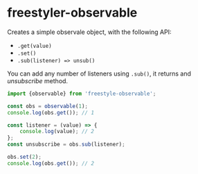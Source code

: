 # freestyler-observable

Creates a simple observale object, with the following API:

  - `.get(value)`
  - `.set()`
  - `.sub(listener) => unsub()`

You can add any number of listeners using `.sub()`, it returns and *unsubscribe* method.

```js
import {observable} from 'freestyle-observable';

const obs = observable(1);
console.log(obs.get()); // 1

const listener = (value) => {
    console.log(value); // 2
};
const unsubscribe = obs.sub(listener);

obs.set(2);
console.log(obs.get()); // 2
```
